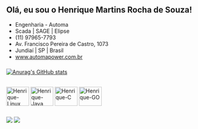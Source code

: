 ## Olá, eu sou o Henrique Martins Rocha de Souza!

- Engenharia - Automa
- Scada | SAGE | Elipse
- (11) 97965-7793 
- Av. Francisco Pereira de Castro, 1073
- Jundiaí |  SP |  Brasil  
- www.automapower.com.br 
  
###

[![Anurag's GitHub stats](https://github-readme-stats.vercel.app/api?username=Henrique-MRS&show_icons=true&theme=dark)](https://github.com/Henrique-MRS/Henrique-MRS)

<div style="display: inline_block"><br>
  <img align="center" alt="Henrique-Linux" height="50" width="60" src="https://cdn.jsdelivr.net/gh/devicons/devicon/icons/linux/linux-original.svg">
  <img align="center" alt="Henrique-Java" height="50" width="60" src="https://cdn.jsdelivr.net/gh/devicons/devicon/icons/java/java-original-wordmark.svg">
  <img align="center" alt="Henrique-C" height="50" width="60" src="https://cdn.jsdelivr.net/gh/devicons/devicon/icons/c/c-original.svg">
  <img align="center" alt="Henrique-GO" height="50" width="60" src="https://cdn.jsdelivr.net/gh/devicons/devicon@latest/icons/go/go-original.svg">
</div>

##
 
<div> 
  <a href="https://www.linkedin.com/in/henrique-rocha-94199418a/" target="_blank"><img src="https://img.shields.io/badge/-LinkedIn-%230077B5?style=for-the-badge&logo=linkedin&logoColor=white" target="_blank"></a> 
  <a href = "mailto:henrique.rocha@automapower.com.br"><img src="https://img.shields.io/badge/Microsoft_Outlook-0078D4?style=for-the-badge&logo=microsoft-outlook&logoColor=white"></a>
</div>
